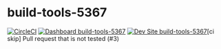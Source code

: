 # build-tools-5367

[![CircleCI](https://circleci.com/gh/pantheon-ci-bot/build-tools-5367.svg?style=shield)](https://circleci.com/gh/pantheon-ci-bot/build-tools-5367)
[![Dashboard build-tools-5367](https://img.shields.io/badge/dashboard-build_tools_5367-yellow.svg)](https://dashboard.pantheon.io/sites/a549da5b-0201-4540-939a-2bd474bad7c0#dev/code)
[![Dev Site build-tools-5367](https://img.shields.io/badge/site-build_tools_5367-blue.svg)](http://dev-build-tools-5367.pantheonsite.io/)[ci skip] Pull request that is not tested (#3)
